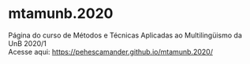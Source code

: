 # mtamunb.2020
Página do curso de Métodos e Técnicas Aplicadas ao Multilingüismo da UnB 2020/1  
Acesse aqui: https://pehescamander.github.io/mtamunb.2020/
